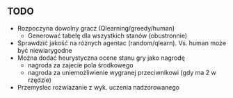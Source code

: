 TODO
- 

- Rozpoczyna dowolny gracz (Qlearning/greedy/human)
    - Generować tabelę dla wszystkich stanów (obustronnie)
- Sprawdzić jakość na różnych agentac (random/qlearn). Vs. human może być niewiarygodne
- Można dodać heurystyczna ocene stanu gry jako nagrodę
    - nagroda za zajecie pola środkowego
    - nagroda za uniemożliwienie wygranej przeciwnikowi (gdy ma 2 w rzędzie)
- Przemyslec rozwiazanie z wyk. uczenia nadzorowanego